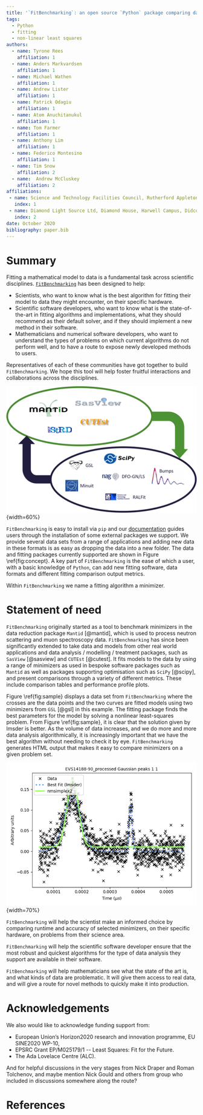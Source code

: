 ```yaml
---
title: '`FitBenchmarking`: an open source `Python` package comparing data fitting software'
tags:
  - Python
  - fitting
  - non-linear least squares
authors:
  - name: Tyrone Rees
    affiliation: 1
  - name: Anders Markvardsen
    affiliation: 1
  - name: Michael Wathen
    affiliation: 1
  - name: Andrew Lister
    affiliation: 1
  - name: Patrick Odagiu
    affiliation: 1
  - name: Atom Anuchitanukul
    affiliation: 1
  - name: Tom Farmer
    affiliation: 1
  - name: Anthony Lim
    affiliation: 1
  - name: Federico Montesino
    affiliation: 1
  - name: Tim Snow
    affiliation: 2
  - name:  Andrew McCluskey
    affiliation: 2
affiliations:
 - name: Science and Technology Facilities Council, Rutherford Appleton Laboratory, Harwell Campus, Didcot, Oxfordshire, OX11 0QX
   index: 1
 - name: Diamond Light Source Ltd, Diamond House, Harwell Campus, Didcot, Oxfordshire, OX11 0DE
   index: 2
date: October 2020
bibliography: paper.bib
---
```

# Summary

Fitting a mathematical model to data is a fundamental task across scientific disciplines. [`FitBenchmarking`](https://fitbenchmarking.com/) has been designed to help:

* Scientists, who want to know what is the best algorithm for fitting their model to data they might encounter, on their specific hardware.
* Scientific software developers, who want to know what is the state-of-the-art in fitting algorithms and implementations, what they should recommend as their default solver, and if they should implement a new method in their software.
* Mathematicians and numerical software developers, who want to understand the types of problems on which current algorithms do not perform well, and to have a route to expose newly developed methods to users.

Representatives of each of these communities have got together to build `FitBenchmarking`. We hope this tool will help foster fruitful interactions and collaborations across the disciplines.

![Benchmarking paradigm \label{fig:concept}](figures/FitBenchmarkingConcept.png){width=60%}

`FitBenchmarking` is easy to install via `pip` and our [documentation](https://fitbenchmarking.com/) guides users through the installation of some external packages we support. We provide several data sets from a range of applications and adding new data in these formats is as easy as dropping the data into a new folder. The data and fitting packages currently supported are shown in Figure \ref{fig:concept}. A key part of `FitBenchmarking` is the ease of which a user, with a basic knowledge of `Python`, can add new fitting software, data formats and different fitting comparison output metrics.

Within `FitBenchmarking` we name a fitting algorithm a minimizer.    

# Statement of need

`FitBenchmarking` originally started as a tool to benchmark minimizers in the data reduction package `Mantid` [@mantid], which is used to process neutron scattering and muon spectroscopy data. `FitBenchmarking` has since been significantly extended to take data and models from other real world applications and data analysis / modelling / treatment packages, such as `SasView` [@sasview] and `CUTEst` [@cutest]. It fits models to the data by using a range of minimizers as used in bespoke software packages such as `Mantid` as well as packages supporting optimisation such as `SciPy` [@scipy], and present comparisons through a variety of different metrics. These include comparison tables and performance profile plots.

Figure \ref{fig:sample} displays a data set from `FitBenchmarking` where the crosses are the data points and the two curves are fitted models using two minimizers from `GSL` [@gsl] in this example. The fitting package finds the best parameters for the model by solving a nonlinear least-squares problem. From Figure \ref{fig:sample}, it is clear that the solution given by lmsder is better. As the volume of data increases, and we do more and more data analysis algorithmically, it is increasingly important that we have the best algorithm without needing to check it by eye. `FitBenchmarking` generates HTML output that makes it easy to compare minimizers on a given problem set.

![A sample fit \label{fig:sample}](figures/nmsimplex2_fit_for_EVS14188-90_processed_Gaussian_peaks_1_1.png){width=70%}

`FitBenchmarking` will help the scientist make an informed choice by comparing runtime and accuracy of selected minimizers, on their specific hardware, on problems from their science area.

`FitBenchmarking` will help the scientific software developer ensure that the most robust and quickest algorithms for the type of data analysis they support are available in their software.

`FitBenchmarking` will help mathematicians see what the state of the art is, and what kinds of data are problematic. It will give them access to real data, and will give a route for novel methods to quickly make it into production.

# Acknowledgements

We also would like to acknowledge funding support from:

* European Union’s Horizon2020 research and innovation programme, EU SINE2020 WP-10,
* EPSRC Grant EP/M025179/1 -- Least Squares: Fit for the Future.
* The Ada Lovelace Centre (ALC).

And for helpful discussions in the very stages from Nick Draper and Roman Tolchenov, and maybe mention Nick Gould and others from group who included in discussions somewhere along the route?

# References
